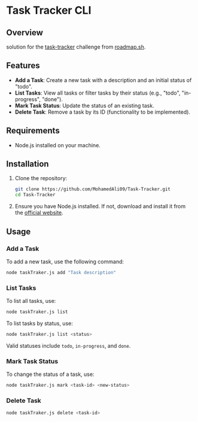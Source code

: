  

# Task Tracker CLI

## Overview

  solution for the [task-tracker](https://roadmap.sh/projects/task-tracker) challenge from [roadmap.sh](https://roadmap.sh/).

## Features

- **Add a Task**: Create a new task with a description and an initial status of "todo".
- **List Tasks**: View all tasks or filter tasks by their status (e.g., "todo", "in-progress", "done").
- **Mark Task Status**: Update the status of an existing task.
- **Delete Task**: Remove a task by its ID (functionality to be implemented).

## Requirements

- Node.js installed on your machine.

## Installation

1. Clone the repository:
    ```bash
    git clone https://github.com/MohamedAli09/Task-Tracker.git
    cd Task-Tracker
    ```

2. Ensure you have Node.js installed. If not, download and install it from the [official website](https://nodejs.org/).

 
## Usage

### Add a Task

To add a new task, use the following command:

```bash
node taskTraker.js add "Task description"
```

### List Tasks

To list all tasks, use:

```bash
node taskTraker.js list
```

To list tasks by status, use:

```bash
node taskTraker.js list <status>
```

Valid statuses include `todo`, `in-progress`, and `done`.

### Mark Task Status

To change the status of a task, use:

```bash
node taskTraker.js mark <task-id> <new-status>
```

 
### Delete Task

```bash
node taskTraker.js delete <task-id>
```
 
